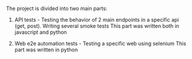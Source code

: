 The project is divided into two main parts:

1) API tests - Testing the behavior of 2 main endpoints in a specific api (get, post). Writing several smoke tests
This part was written both in javascript and python

2) Web e2e automation tests - Testing a specific web using selenium
This part was written in python



